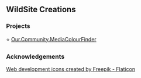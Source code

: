 ## WildSite Creations

### Projects

⭐ [Our.Community.MediaColourFinder](https://github.com/WildSiteCreations/Our.Community.MediaColourFinder)

### Acknowledgements

<a href="https://www.flaticon.com/free-icons/web-development" title="web development icons">Web development icons created by Freepik - Flaticon</a>


